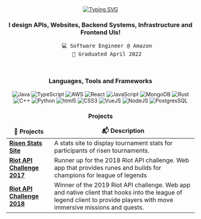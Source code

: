 <div align="center">
<a href="https://git.io/typing-svg"><img src="https://readme-typing-svg.demolab.com?font=Fira+Code&weight=900&size=24&duration=2000&pause=6000&color=10F1F7&center=true&vCenter=true&repeat=false&random=false&width=435&lines=%E2%A0%80Hi%2C+I'm+Josh!" alt="Typing SVG" /></a><h3>I design APIs, Websites, Backend Systems, Infrastructure and Frontend UIs!</h3>
<pre>
    💻 Software Engineer @ Amazon
    💼 Graduated April 2022
</pre>
<br>
<h3>Languages, Tools and Frameworks</h3>
<p>
<img alt="Java" src="https://img.shields.io/badge/-Java-DD0031?style=flat-square&logoColor=white" />
<img alt="TypeScript" src="https://img.shields.io/badge/-TypeScript-3178C6?style=flat-square&logo=typescript&logoColor=white" />
<img alt="AWS" src="https://img.shields.io/badge/-AWS-232F3E?style=flat-square&logo=Amazon%20AWS&logoColor=white" />
<img alt="React" src="https://img.shields.io/badge/-React-61DAFB?style=flat-square&logo=react&logoColor=white" />
<img alt="JavaScript" src="https://img.shields.io/badge/-JavaScript-F7DF1E?style=flat-square&logo=JavaScript&logoColor=white" />
<img alt="MongoDB" src="https://img.shields.io/badge/-MongoDB-47A248?style=flat-square&logo=mongoDB&logoColor=white" />
<img alt="Rust" src="https://img.shields.io/badge/-Rust-000000?style=flat-square&logo=rust&logoColor=white" />
<img alt="C++" src="https://img.shields.io/badge/-C++-00599C?style=flat-square&logo=cplusplus&logoColor=white" />
<img alt="Python" src="https://img.shields.io/badge/-Python-3776AB?style=flat-square&logo=python&logoColor=white" />
<img alt="html5" src="https://img.shields.io/badge/-HTML5-E34F26?style=flat-square&logo=html5&logoColor=white" />
<img alt="CSS3" src="https://img.shields.io/badge/-CSS3-1572B6?style=flat-square&logo=CSS3&logoColor=white" />
<img alt="VueJS" src="https://img.shields.io/badge/-VueJS-4FC08D?style=flat-square&logo=vuedotjs&logoColor=white" />
<img alt="NodeJS" src="https://img.shields.io/badge/-NodeJS-339933?style=flat-square&logo=nodedotjs&logoColor=white" />
<img alt="PostgresSQL" src="https://img.shields.io/badge/-PostgresSQL-4169E1?style=flat-square&logo=postgresql&logoColor=white" />
</p>
<h3>Projects</h3>
<table>
  <thead align="center">
    <t>
      <td><b>🎁 Projects</b></td>
      <td><b>📬 Description</b></td>
    </t>
  </thead>
  <tbody>
    <tr>
        <td><a href="https://github.com/afieldi/2018-Riot-API-Challenge"><b>Risen Stats Site</b></a></td>
        <td>
             A stats site to display tournament stats for participants of risen tournaments.
        </td>
    </tr>
    <tr>
        <td><a href="https://github.com/Vexrax/lolApi2017"><b>Riot API Challenge 2017</b></a></td>
        <td>
             Runner up for the 2018 Riot API challenge. Web app that provides runes and builds for champions for league of legends
        </td>
    </tr>
    <tr>
        <td><a href="https://github.com/afieldi/2018-Riot-API-Challenge"><b>Riot API Challenge 2018</b></a></td>
        <td>
            Winner of the 2019 Riot API challenge. Web app and native client that hooks into the league of legend client to provide players with move immersive missions and quests.        
        </td>
    </tr>
  </tbody>
</table>
</div>